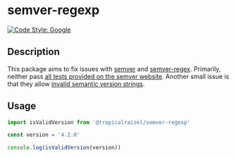 # semver-regexp

[![Code Style: Google](https://img.shields.io/badge/code%20style-google-blueviolet.svg)](https://github.com/google/gts)

## Description

This package aims to fix issues with [semver](https://www.npmjs.com/package/semver) and [semver-regex](https://www.npmjs.com/package/semver-regex).
Primarily, neither pass [all tests provided on the semver website](https://regex101.com/r/vkijKf/1/).
Another small issue is that they allow [invalid semantic version strings](https://semver.org/#is-v123-a-semantic-version).

## Usage

```javascript
import isValidVersion from '@tropicalraisel/semver-regexp'

const version = '4.2.0'

console.log(isValidVersion(version))
```
